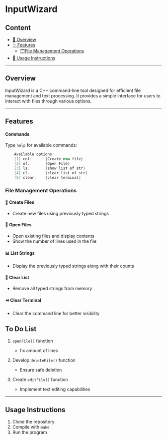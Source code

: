 # InputWizard

## Content

- [📄 Overview](#overview)
- [✨ Features](#features)
    - [🗂️File Management Operations](#file-management-operations)
- [🔧 Usage Instructions](#usage-instructions)

---

## Overview

InputWizard is a C++ command-line tool designed for efficient file management and text processing. It provides a simple interface for users to interact with files through various options.

---

## Features

#### Commands
Type `help` for available commands:
``` cpp
    Available options:
    [1] cnf.      {Create new file}
    [2] of.       {Open File}
    [3] ls.       {show list of str}
    [4] cl.       {clear list of str}
    [5] clear.    {clear terminal}
```
### File Management Operations
#### 📁 Create Files
- Create new files using previously typed strings

#### 📖 Open Files
- Open existing files and display contents
- Show the number of lines used in the file

#### 📊 List Strings
- Display the previously typed strings along with their counts

#### 🚮 Clear List
- Remove all typed strings from memory

#### ⏪ Clear Terminal
- Clear the command line for better visibility

## To Do List

1. `openFile()` function
   - fix amount of lines 

2. Develop `deleteFile()` function
   - Ensure safe deletion

3. Create `editFile()` function
   - Implement text editing capabilities
   
---

## Usage Instructions

1. Clone the repository
2. Compile with `make`
3. Run the program
